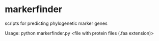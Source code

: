 # markerfinder
scripts for predicting phylogenetic marker genes

Usage: python markerfinder.py <file with protein files (.faa extension)> <PATH to HMM database>

